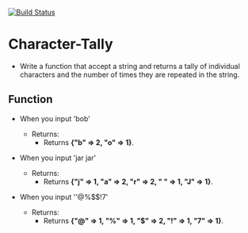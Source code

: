 [![Build Status](https://travis-ci.com/jlhiskey/code-challenge.svg?branch=master)](https://travis-ci.com/jlhiskey/code-challenge)

# Character-Tally
 - Write a function that accept a string and returns a tally of individual characters and the number of times they are repeated in the string.
 ## Function
 - When you input 'bob'
    - Returns:
        - Returns <b>{"b" => 2, "o" => 1}</b>.
        
 - When you input 'jar jar'
     - Returns:
         - Returns <b>{"j" => 1, "a" => 2, "r" => 2, " " => 1, "J" => 1}</b>.
         
 - When you input ''@%$$!7'
     - Returns:
         - Returns <b>{"@" => 1, "%" => 1, "$" => 2, "!" => 1, "7" => 1}</b>.        

